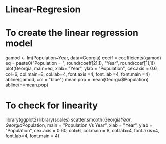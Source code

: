 # Linear-Regresion
# To create the linear regression model

gamod <- lm(Population~Year, data=Georgia)
coeff = coefficients(gamod)
eq = paste0("Population = ", round(coeff[2],1), "Year", round(coef[1],1))                                                      
plot(Georgia, main=eq, xlab= "Year", ylab = "Population", cex.axis = 0.6, col=6,
     col.main=8, col.lab=4, font.axis =4,
     font.lab =4, font.main =4)
abline(gamod, col = "blue")
mean.pop = mean(Georgia$Population)
abline(h=mean.pop)

# To check for linearity

library(ggplot2)
library(scales)
scatter.smooth(Georgia$Year, Georgia$Population,
                main = "Population Vs Year", xlab = "Year",
                ylab = "Population", cex.axis = 0.60, col=6,
                col.main = 8, col.lab=4, font.axis=4,
                font.lab=4, font.main = 4)

